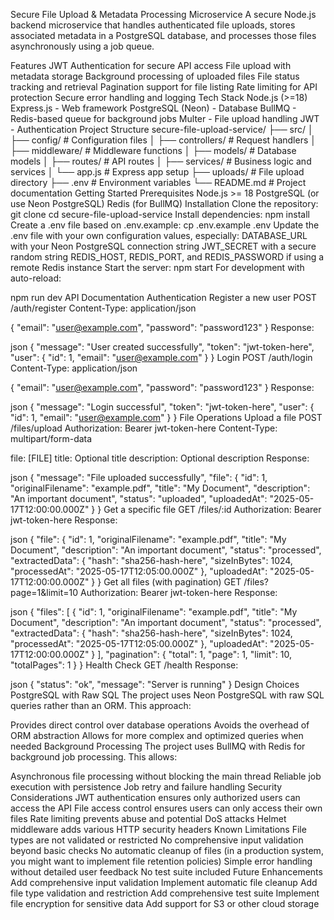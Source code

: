 Secure File Upload & Metadata Processing Microservice
A secure Node.js backend microservice that handles authenticated file uploads, stores associated metadata in a PostgreSQL database, and processes those files asynchronously using a job queue.

Features
JWT Authentication for secure API access
File upload with metadata storage
Background processing of uploaded files
File status tracking and retrieval
Pagination support for file listing
Rate limiting for API protection
Secure error handling and logging
Tech Stack
Node.js (>=18)
Express.js - Web framework
PostgreSQL (Neon) - Database
BullMQ - Redis-based queue for background jobs
Multer - File upload handling
JWT - Authentication
Project Structure
secure-file-upload-service/
├── src/
│   ├── config/         # Configuration files
│   ├── controllers/    # Request handlers
│   ├── middleware/     # Middleware functions
│   ├── models/         # Database models
│   ├── routes/         # API routes
│   ├── services/       # Business logic and services
│   └── app.js          # Express app setup
├── uploads/            # File upload directory
├── .env                # Environment variables
└── README.md           # Project documentation
Getting Started
Prerequisites
Node.js >= 18
PostgreSQL (or use Neon PostgreSQL)
Redis (for BullMQ)
Installation
Clone the repository:
git clone <repository-url>
cd secure-file-upload-service
Install dependencies:
npm install
Create a .env file based on .env.example:
cp .env.example .env
Update the .env file with your own configuration values, especially:
DATABASE_URL with your Neon PostgreSQL connection string
JWT_SECRET with a secure random string
REDIS_HOST, REDIS_PORT, and REDIS_PASSWORD if using a remote Redis instance
Start the server:
npm start
For development with auto-reload:

npm run dev
API Documentation
Authentication
Register a new user
POST /auth/register
Content-Type: application/json

{
  "email": "user@example.com",
  "password": "password123"
}
Response:

json
{
  "message": "User created successfully",
  "token": "jwt-token-here",
  "user": {
    "id": 1,
    "email": "user@example.com"
  }
}
Login
POST /auth/login
Content-Type: application/json

{
  "email": "user@example.com",
  "password": "password123"
}
Response:

json
{
  "message": "Login successful",
  "token": "jwt-token-here",
  "user": {
    "id": 1,
    "email": "user@example.com"
  }
}
File Operations
Upload a file
POST /files/upload
Authorization: Bearer jwt-token-here
Content-Type: multipart/form-data

file: [FILE]
title: Optional title
description: Optional description
Response:

json
{
  "message": "File uploaded successfully",
  "file": {
    "id": 1,
    "originalFilename": "example.pdf",
    "title": "My Document",
    "description": "An important document",
    "status": "uploaded",
    "uploadedAt": "2025-05-17T12:00:00.000Z"
  }
}
Get a specific file
GET /files/:id
Authorization: Bearer jwt-token-here
Response:

json
{
  "file": {
    "id": 1,
    "originalFilename": "example.pdf",
    "title": "My Document",
    "description": "An important document",
    "status": "processed",
    "extractedData": {
      "hash": "sha256-hash-here",
      "sizeInBytes": 1024,
      "processedAt": "2025-05-17T12:05:00.000Z"
    },
    "uploadedAt": "2025-05-17T12:00:00.000Z"
  }
}
Get all files (with pagination)
GET /files?page=1&limit=10
Authorization: Bearer jwt-token-here
Response:

json
{
  "files": [
    {
      "id": 1,
      "originalFilename": "example.pdf",
      "title": "My Document",
      "description": "An important document",
      "status": "processed",
      "extractedData": {
        "hash": "sha256-hash-here",
        "sizeInBytes": 1024,
        "processedAt": "2025-05-17T12:05:00.000Z"
      },
      "uploadedAt": "2025-05-17T12:00:00.000Z"
    }
  ],
  "pagination": {
    "total": 1,
    "page": 1,
    "limit": 10,
    "totalPages": 1
  }
}
Health Check
GET /health
Response:

json
{
  "status": "ok",
  "message": "Server is running"
}
Design Choices
PostgreSQL with Raw SQL
The project uses Neon PostgreSQL with raw SQL queries rather than an ORM. This approach:

Provides direct control over database operations
Avoids the overhead of ORM abstraction
Allows for more complex and optimized queries when needed
Background Processing
The project uses BullMQ with Redis for background job processing. This allows:

Asynchronous file processing without blocking the main thread
Reliable job execution with persistence
Job retry and failure handling
Security Considerations
JWT authentication ensures only authorized users can access the API
File access control ensures users can only access their own files
Rate limiting prevents abuse and potential DoS attacks
Helmet middleware adds various HTTP security headers
Known Limitations
File types are not validated or restricted
No comprehensive input validation beyond basic checks
No automatic cleanup of files (in a production system, you might want to implement file retention policies)
Simple error handling without detailed user feedback
No test suite included
Future Enhancements
Add comprehensive input validation
Implement automatic file cleanup
Add file type validation and restriction
Add comprehensive test suite
Implement file encryption for sensitive data
Add support for S3 or other cloud storage
